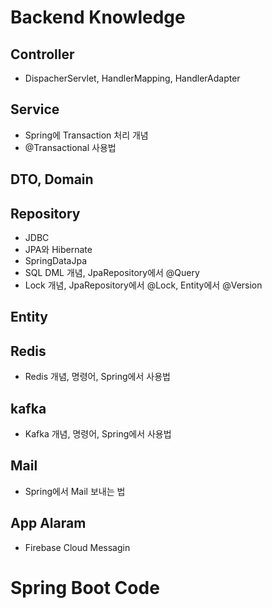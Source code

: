 # Backend Knowledge

## Controller
- DispacherServlet, HandlerMapping, HandlerAdapter

## Service
- Spring에 Transaction 처리 개념
- @Transactional 사용법

## DTO, Domain


## Repository
- JDBC
- JPA와 Hibernate
- SpringDataJpa 
- SQL DML 개념, JpaRepository에서 @Query
- Lock 개념, JpaRepository에서 @Lock, Entity에서 @Version

## Entity


## Redis
- Redis 개념, 명령어, Spring에서 사용법

## kafka
- Kafka 개념, 명령어, Spring에서 사용법

## Mail
- Spring에서 Mail 보내는 법

## App Alaram
- Firebase Cloud Messagin

# Spring Boot Code 
